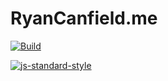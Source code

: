 # RyanCanfield.me
<!-- [![gitter](https://badges.gitter.im/Join%20Chat.svg)](https://gitter.im/canfie1d/ryancanfield.me-2018?utm_source=badge&utm_medium=badge&utm_campaign=pr-badge&utm_content=badge) -->
<!-- [![NPM version](https://img.shields.io/npm/v/ryancanfield.me-2018.svg?style=flat-square)](https://www.npmjs.com/package/ryancanfield.me-2018) -->
[![Build](https://travis-ci.org/canfie1d/ryancanfield.me-2018.svg?branch=master)](https://travis-ci.org/canfie1d/ryancanfield.me-2018)
<!-- [![codecov.io](https://codecov.io/github/canfie1d/ryancanfield.me-2018/coverage.svg?branch=master)](https://codecov.io/github/canfie1d/ryancanfield.me-2018?branch=master) -->
[![js-standard-style](https://img.shields.io/badge/code%20style-standard-brightgreen.svg)](http://standardjs.com/)